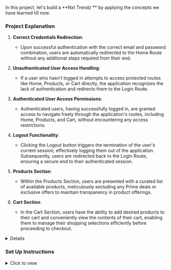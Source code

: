 In this project, let's build a **Nxt Trendz ** by applying the concepts we have learned till now.

### Project Explanation
1. **Correct Credentials Redirection**:
   - Upon successful authentication with the correct email and password combination, users are automatically redirected to the Home Route without any additional steps required from their end.

2. **Unauthenticated User Access Handling**:
   - If a user who hasn't logged in attempts to access protected routes like Home, Products, or Cart directly, the application recognizes the lack of authentication and redirects them to the Login Route.

3. **Authenticated User Access Permissions**:
   - Authenticated users, having successfully logged in, are granted access to navigate freely through the application's routes, including Home, Products, and Cart, without encountering any access restrictions.

4. **Logout Functionality**:
   - Clicking the Logout button triggers the termination of the user's current session, effectively logging them out of the application. Subsequently, users are redirected back to the Login Route, ensuring a secure end to their authenticated session.

5. **Products Section**:
   - Within the Products Section, users are presented with a curated list of available products, meticulously excluding any Prime deals or exclusive offers to maintain transparency in product offerings.

6. **Cart Section**:
   - In the Cart Section, users have the ability to add desired products to their cart and conveniently view the contents of their cart, enabling them to manage their shopping selections efficiently before proceeding to checkout.

<details>
- Prime User credentials

  ```text
   username: rahul
   password: rahul@2021
  ```

- Non-Prime User credentials

  ```text
   username: raja
   password: raja@2021
  ```

</details>

### Set Up Instructions

<details>
<summary>Click to view</summary>

- Download dependencies by running `npm install`
- Start up the app using `npm start`
</details>



